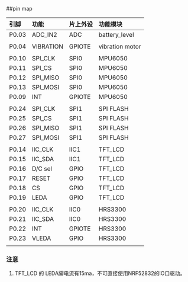 ##pin map

|引脚		|功能		|片上外设		|功能模块		|
|:----------|:----------|:--------------|:--------------|
|P0.03		|ADC_IN2	|ADC			|battery_level	|
|			|			|				|				|
|P0.04		|VIBRATION	|GPIOTE			|vibration motor|
|			|			|				|				|
|P0.10		|SPI_CLK	|SPI0			|MPU6050		|
|P0.11		|SPI_CS		|SPI0			|MPU6050		|
|P0.12		|SPI_MISO	|SPI0			|MPU6050		|
|P0.13		|SPI_MOSI	|SPI0			|MPU6050		|
|P0.09		|INT		|GPIOTE			|MPU6050		|
|			|			|				|				|
|P0.24		|SPI_CLK	|SPI1			|SPI FLASH		|
|P0.25		|SPI_CS		|SPI1			|SPI FLASH		|
|P0.26		|SPI_MISO	|SPI1			|SPI FLASH		|
|P0.27		|SPI_MOSI	|SPI1			|SPI FLASH		|
|			|			|				|				|
|P0.14		|IIC_CLK	|IIC1			|TFT_LCD		|
|P0.15		|IIC_SDA	|IIC1			|TFT_LCD		|
|P0.16		|D/C sel	|GPIO			|TFT_LCD		|
|P0.17		|RESET		|GPIO			|TFT_LCD		|
|P0.18		|CS			|GPIO			|TFT_LCD		|
|P0.19		|LEDA		|GPIO			|TFT_LCD		|
|			|			|				|				|
|P0.20		|IIC_CLK	|IIC0			|HRS3300		|
|P0.21		|IIC_SDA	|IIC0			|HRS3300		|
|P0.22		|INT		|GPIOTE			|HRS3300		|
|P0.23		|VLEDA		|GPIO			|HRS3300		|
|			|			|				|				|

### 注意
1. TFT_LCD 的 LEDA脚电流有15ma，不可直接使用NRF52832的IO口驱动。
